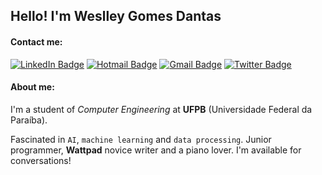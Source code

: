 ## Hello! I'm Weslley Gomes Dantas

#### Contact me:
[![LinkedIn Badge](https://img.shields.io/badge/-LinkedIn-blue?style=flat&logo=LinkedIn&logoColor=white&link=https://www.linkedin.com/in/wslgs/)](https://www.linkedin.com/in/wslgs/)
[![Hotmail Badge](https://img.shields.io/badge/-Hotmail-48AAFF?style=flat&logo=Microsoft&logoColor=0072C6&link=mailto:weslley_45@hotmail.com)](mailto:weslley_45@hotmail.com)
[![Gmail Badge](https://img.shields.io/badge/-Gmail-DB4A39?style=flat&logo=Gmail&logoColor=white&link=mailto:weslley_45@eng.ci.ufpb.br)](mailto:weslley_45@eng.ci.ufpb.br)
[![Twitter Badge](https://img.shields.io/badge/-Twitter-informational?style=flat&logo=Twitter&logoColor=white&link=https://twitter.com/wslgs)](https://twitter.com/wslgs)

#### About me:
I'm a student of *Computer Engineering* at **UFPB** (Universidade Federal da Paraíba).  

Fascinated in ``AI``, ``machine learning`` and ``data processing``. Junior programmer, **Wattpad** novice writer and a piano lover.
I'm available for conversations!
